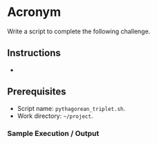 # Acronym

Write a script to complete the following challenge.

## Instructions

- 

## Prerequisites

- Script name: `pythagorean_triplet.sh`.
- Work directory: `~/project`.

### Sample Execution / Output
